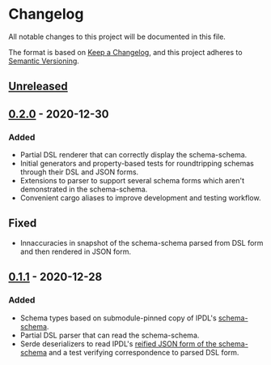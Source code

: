 # Changelog
All notable changes to this project will be documented in this file.

The format is based on [Keep a Changelog](https://keepachangelog.com/en/1.0.0/),
and this project adheres to [Semantic Versioning](https://semver.org/spec/v2.0.0.html).

## [Unreleased]


## [0.2.0] - 2020-12-30
### Added
- Partial DSL renderer that can correctly display the schema-schema.
- Initial generators and property-based tests for roundtripping schemas through their DSL and JSON forms.
- Extensions to parser to support several schema forms which aren't demonstrated in the schema-schema.
- Convenient cargo aliases to improve development and testing workflow.

## Fixed
- Innaccuracies in snapshot of the schema-schema parsed from DSL form and then rendered in JSON form.

## [0.1.1] - 2020-12-28
### Added
- Schema types based on submodule-pinned copy of IPDL's [schema-schema](./specs/schemas/schema-schema.ipldsch).
- Partial DSL parser that can read the schema-schema.
- Serde deserializers to read IPDL's [reified JSON form of the schema-schema](./specs/schemas/schema-schema.ipldsch.json) and a test verifying correspondence to parsed DSL form.

[Unreleased]: https://github.com/mx00s/ipld-schema/compare/0.2.0...HEAD
[0.2.0]: https://github.com/mx00s/ipld-schema/compare/0.1.1...0.2.0
[0.1.1]: https://github.com/mx00s/ipld-schema/compare/b47846afc50ff594ed144197de35c81142b595bd...0.1.1
